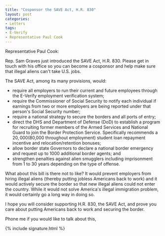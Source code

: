 ```yaml
---
title: "Cosponsor the SAVE Act, H.R. 830"
layout: post
categories:
- Letters
tags:
- E-Verify
- Representative Paul Cook
---
```


Representative Paul Cook:

Rep. Sam Graves just introduced the SAVE Act, H.R. 830. Please get in touch with his office so you can become a cosponsor and help make sure that illegal aliens can't take U.S. jobs.

The SAVE Act, among its many provisions, would:

- require all employers to run their current and future employees through the E-Verify employment verification system;
- require the Commissioner of Social Security to notify each individual if earnings from two or more employers are being reported under that person's Social Security number;
- require a national strategy to secure the borders and all ports of entry;
- direct the DHS and Department of Defense (DoD) to establish a program for recruiting former members of the Armed Services and National Guard to join the Border Protection Service. Specifically recommends a $20,000 ($80,000 throughout employment) student loan repayment incentive and relocation/retention bonuses;
- allow border state Governors to declare a national border emergency and request up to 1000 additional border agents; and
- strengthen penalties against alien smugglers including imprisonment from 1 to 30 years depending on the type of offense.

What about this bill is there not to like? It would prevent employers from hiring illegal aliens (thereby putting jobless Americans back to work) and it would actively secure the border so that new illegal aliens could not enter the country. While it would not solve America's illegal immigration problem, it would certainly go a long way in doing so.

I hope you will consider supporting H.R. 830, the SAVE Act, and prove you care about putting Americans back to work and securing the border.

Phone me if you would like to talk about this,

{% include signature.html %}
